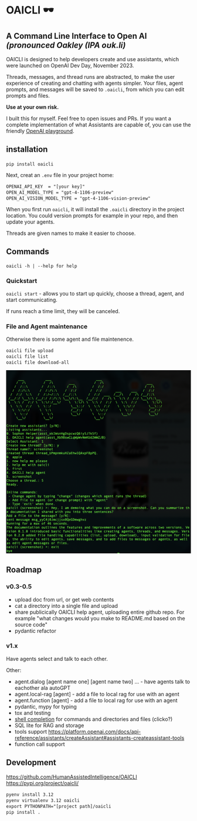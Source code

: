 # OAICLI 🕶️
**A Command Line Interface to Open AI**
_(pronounced Oakley (IPA oʊk.li)_
---

OAICLI is designed to help developers create and use assistants, which were launched on OpenAI Dev Day, November 2023.

Threads, messages, and thread runs are abstracted, to make the user experience of creating and chatting with agents simpler.
Your files, agent prompts, and messages will be saved to `.oaicli`, from which you can edit prompts and files.

**Use at your own risk.**

I built this for myself. Feel free to open issues and PRs.
If you want a complete implementation of what Assistants are capable of, you can use the friendly [OpenAI playground](https://platform.openai.com/playground).



## installation

`pip install oaicli`

Next, creat an `.env` file in your project home:

    OPENAI_API_KEY  = "[your key]"
    OPEN_AI_MODEL_TYPE = "gpt-4-1106-preview"
    OPEN_AI_VISION_MODEL_TYPE = "gpt-4-1106-vision-preview"


When you first run `oaicli`, it will install the `.oaicli` directory in the project location.
You could version prompts for example in your repo, and then update your agents.

Threads are given names to make it easier to choose.


## Commands

    oaicli -h | --help for help

### Quickstart

 `oaicli start` - allows you to start up quickly, choose a thread, agent, and start communicating.

 If runs reach a time limit, they will be canceled.

### File and Agent maintenance

 Otherwise there is some agent and file maintenence.

    oaicli file upload
    oaicli file list
    oaicli file download-all


![Screenshot of running oaicli start](screenshot.png?raw=true "Running oaicli start")


## Roadmap

### v0.3-0.5

 - upload doc from url, or get web contents
 - cat a directory into a single file and upload
 - share publicically OAICLI help agent, uploading entire github repo. For example "what changes would you make to README.md based on the source code"
 - pydantic refactor

 ### v1.x

Have agents select and talk to each other.

Other:

 - agent.dialog [agent name one] [agent name two] ... - have  agents talk to eachother ala autoGPT
 - agent.local-rag [agent] - add a file to local rag for use with an agent
 - agent.function [agent] - add a file to local rag for use with an agent
 - pydantic, mypy for typing
 - tox and testing
 - [shell completion](https://click.palletsprojects.com/en/8.1.x/shell-completion/) for commands and directories and files (clicko?)
 -  SQL lite for RAG and storage
 - tools support https://platform.openai.com/docs/api-reference/assistants/createAssistant#assistants-createassistant-tools
 - function call support

## Development

https://github.com/HumanAssistedIntelligence/OAICLI
https://pypi.org/project/oaicli/

    pyenv install 3.12
    pyenv virtualenv 3.12 oaicli
    export PYTHONPATH="[project path]/oaicli
    pip install .
